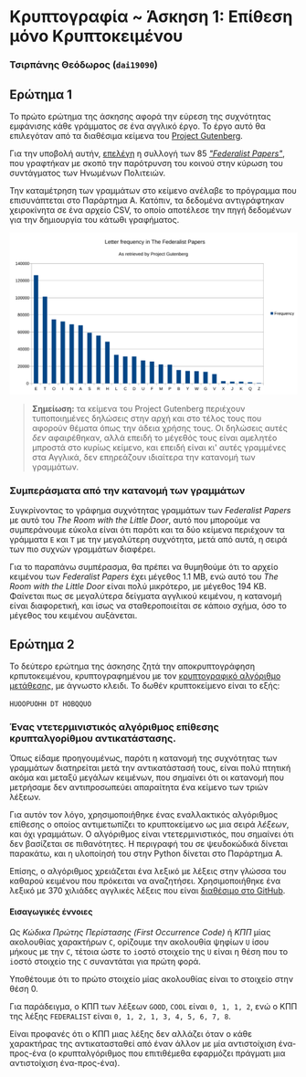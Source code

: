 # Κρυπτογραφία ~ Άσκηση 1: Επίθεση μόνο Κρυπτοκειμένου

### Τσιρπάνης Θεόδωρος (`dai19090`)

## Ερώτημα 1

Το πρώτο ερώτημα της άσκησης αφορά την εύρεση της συχνότητας εμφάνισης κάθε γράμματος σε ένα αγγλικό έργο. Το έργο αυτό θα επιλεγόταν από τα διαθέσιμα κείμενα του [Project Gutenberg](https://www.gutenberg.org).

Για την υποβολή αυτήν, [επελέγη](http://www.gutenberg.org/ebooks/1404) η συλλογή των 85 [_"Federalist Papers"_](https://en.wikipedia.org/wiki/The_Federalist_Papers), που γραφτήκαν με σκοπό την παρότρυνση του κοινού στην κύρωση του συντάγματος των Ηνωμένων Πολιτειών.

Την καταμέτρηση των γραμμάτων στο κείμενο ανέλαβε το πρόγραμμα που επισυνάπτεται στο Παράρτημα Α. Κατόπιν, τα δεδομένα αντιγράφτηκαν χειροκίνητα σε ένα αρχείο CSV, το οποίο αποτέλεσε την πηγή δεδομένων για την δημιουργία του κάτωθι γραφήματος.

![Η συχνότητα γραμμάτων στα Federalist Papers](letter_frequency.svg)

> __Σημείωση:__ τα κείμενα του Project Gutenberg περιέχουν τυποποιημένες δηλώσεις στην αρχή και στο τέλος τους που αφορούν θέματα όπως την άδεια χρήσης τους. Οι δηλώσεις αυτές _δεν_ αφαιρέθηκαν, αλλά επειδή το μέγεθός τους είναι αμελητέο μπροστά στο κυρίως κείμενο, και επειδή είναι κι' αυτές γραμμένες στα Αγγλικά, δεν επηρεάζουν ιδιαίτερα την κατανομή των γραμμάτων.

### Συμπεράσματα από την κατανομή των γραμμάτων

Συγκρίνοντας το γράφημα συχνότητας γραμμάτων των _Federalist Papers_ με αυτό του _The Room with the Little Door_, αυτό που μπορούμε να συμπεράνουμε εύκολα είναι ότι παρότι και τα δύο κείμενα περιέχουν τα γράμματα `E` και `T` με την μεγαλύτερη συχνότητα, μετά από αυτά, η σειρά των πιο συχνών γραμμάτων διαφέρει.

Για το παραπάνω συμπέρασμα, θα πρέπει να θυμηθούμε ότι το αρχείο κειμένου των _Federalist Papers_ έχει μέγεθος 1.1 MB, ενώ αυτό του _The Room with the Little Door_ είναι πολύ μικρότερο, με μέγεθος 194 KB. Φαίνεται πως σε μεγαλύτερα δείγματα αγγλικού κειμένου, η κατανομή είναι διαφορετική, και ίσως να σταθεροποιείται σε κάποιο σχήμα, όσο το μέγεθος του κειμένου αυξάνεται.

## Ερώτημα 2

Το δεύτερο ερώτημα της άσκησης ζητά την αποκρυπτογράφηση κρπυτοκειμένου, κρυπτογραφημένου με τον [κρυπτογραφικό αλγόριθμο μετάθεσης](https://en.wikipedia.org/wiki/Substitution_cipher), με άγνωστο κλειδι. Το δωθέν κρυπτοκείμενο είναι το εξής:

`HUOOPUOHH DT HOBQQUO`

### Ένας ντετερμινιστικός αλγόριθμος επίθεσης κρυπταλγορίθμου αντικατάστασης.

Όπως είδαμε προηγουμένως, παρότι η κατανομή της συχνότητας των γραμμάτων διατηρείται μετά την αντικατάστασή τους, είναι πολύ πτητική ακόμα και μεταξύ μεγάλων κειμένων, που σημαίνει ότι οι κατανομή που μετρήσαμε δεν αντιπροσωπεύει απαραίτητα ένα κείμενο των τριών λέξεων.

Για αυτόν τον λόγο, χρησιμοποιήθηκε ένας εναλλακτικός αλγόριθμος επίθεσης ο οποίος αντιμετωπίζει το κρυπτοκείμενο ως μια σειρά _λέξεων_, και όχι γραμμάτων. Ο αλγόριθμος είναι ντετερμινιστικός, που σημαίνει ότι δεν βασίζεται σε πιθανότητες. Η περιγραφή του σε ψευδοκώδικά δίνεται παρακάτω, και η υλοποίησή του στην Python δίνεται στο Παράρτημα Α.

Επίσης, ο αλγόριθμος χρειάζεται ένα λεξικό με λέξεις στην γλώσσα του καθαρού κειμένου που πρόκειται να αναζητήσει. Χρησιμοποιήθηκε ένα λεξικό με 370 χιλιάδες αγγλικές λέξεις που είναι [διαθέσιμο στο GitHub](https://github.com/dwyl/english-words/blob/master/words_alpha.txt).

#### Εισαγωγικές έννοιες

Ως _Κώδικα Πρώτης Περίστασης (First Occurrence Code)_ ή _ΚΠΠ_ μίας ακολουθίας χαρακτήρων `C`, ορίζουμε την ακολουθία ψηφίων `U` ίσου μήκους με την `C`, τέτοια ώστε το `i`οστό στοιχείο της `U` είναι η θέση που το `i`οστό στοιχείο της `C` συναντάται για πρώτη φορά.

Υποθέτουμε ότι το πρώτο στοιχείο μίας ακολουθίας είναι το στοιχείο στην θέση 0.

Για παράδειγμα, ο ΚΠΠ των λέξεων `GOOD`, `COOL` είναι `0, 1, 1, 2`, ενώ ο ΚΠΠ της λέξης `FEDERALIST` είναι `0, 1, 2, 1, 3, 4, 5, 6, 7, 8`.

Είναι προφανές ότι ο ΚΠΠ μιας λέξης δεν αλλάζει όταν ο κάθε χαρακτήρας της αντικατασταθεί από έναν άλλον με μία αντιστοίχιση ένα-προς-ένα (ο κρυπταλγόριθμος που επιτιθέμεθα εφαρμόζει πράγματι μια αντιστοίχιση ένα-προς-ένα).

